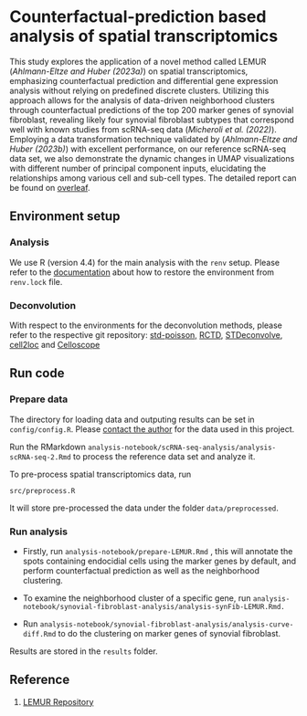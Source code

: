 # Counterfactual-prediction based analysis of spatial transcriptomics

This study explores the application of a novel method called LEMUR (*Ahlmann-Eltze and Huber (2023a)*) on spatial transcriptomics, emphasizing counterfactual prediction and differential gene expression analysis without relying on predefined discrete clusters. Utilizing this approach allows for the analysis of data-driven neighborhood clusters through counterfactual predictions of the top 200 marker genes of synovial fibroblast, revealing likely four synovial fibroblast subtypes that correspond well with known studies from scRNA-seq data (*Micheroli et al. (2022)*). Employing a data transformation technique validated by (*Ahlmann-Eltze and Huber (2023b)*) with excellent performance, on our reference scRNA-seq data set, we also demonstrate the dynamic changes in UMAP visualizations with different number of principal component inputs, elucidating the relationships among various cell and sub-cell types. The detailed report can be found on [overleaf](https://www.overleaf.com/read/yczfttmfrxfz#c1f5db).

## Environment setup

### Analysis

We use R (version 4.4) for the main analysis with the `renv` setup. Please refer to the [documentation](https://rstudio.github.io/renv/articles/renv.html) about how to restore the environment from `renv.lock` file.

### Deconvolution

With respect to the environments for the deconvolution methods, please refer to the respective git repository: [std-poisson,](https://github.com/SpatialTranscriptomicsResearch/std-poisson/issues) [RCTD](https://rdrr.io/github/dmcable/RCTD/man/spacexr.html), [STDeconvolve](https://www.bioconductor.org/packages/release/bioc/html/STdeconvolve.html), [cell2loc](https://cell2location.readthedocs.io/en/latest/) and [Celloscope](https://github.com/szczurek-lab/Celloscope)

## Run code

### Prepare data

The directory for loading data and outputing results can be set in `config/config.R`. Please [contact the author](yiming.civi@gmail.com) for the data used in this project.

Run the RMarkdown `analysis-notebook/scRNA-seq-analysis/analysis-scRNA-seq-2.Rmd` to process the reference data set and analyze it.

To pre-process spatial transcriptomics data, run

```         
src/preprocess.R
```

It will store pre-processed the data under the folder `data/preprocessed`.

### Run analysis

-   Firstly, run `analysis-notebook/prepare-LEMUR.Rmd` , this will annotate the spots containing endocidial cells using the marker genes by default, and perform counterfactual prediction as well as the neighborhood clustering.

-   To examine the neighborhood cluster of a specific gene, run `analysis-notebook/synovial-fibroblast-analysis/analysis-synFib-LEMUR.Rmd.`

-   Run `analysis-notebook/synovial-fibroblast-analysis/analysis-curve-diff.Rmd` to do the clustering on marker genes of synovial fibroblast.

Results are stored in the `results` folder.

## Reference

1.  [LEMUR Repository](https://github.com/const-ae/lemur)
